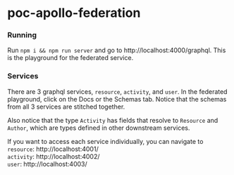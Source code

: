 # poc-apollo-federation

### Running
Run `npm i && npm run server` and go to http://localhost:4000/graphql. This is the playground for the federated service. 

### Services
There are 3 graphql services, `resource`, `activity`, and `user`.
In the federated playground, click on the Docs or the Schemas tab. Notice that the schemas from all 3 services are stitched together.

Also notice that the type `Activity` has fields that resolve to `Resource` and `Author`, which are types defined in other downstream services.

If you want to access each service individually, you can navigate to  <br />
`resource`: http://localhost:4001/  <br />
`activity`: http://localhost:4002/  <br />
`user`: http://localhost:4003/  <br />
